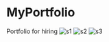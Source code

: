 # MyPortfolio
Portfolio for hiring
![s1](https://github.com/Yashu711/MyPortfolio/assets/143075433/95104bab-13bb-4837-ac2d-b95e08d22958)
![s2](https://github.com/Yashu711/MyPortfolio/assets/143075433/344db5a0-6f09-4fc3-ab17-e9a484945834)
![s3](https://github.com/Yashu711/MyPortfolio/assets/143075433/e472e6eb-906a-4612-9a55-63845b3ef8eb)
